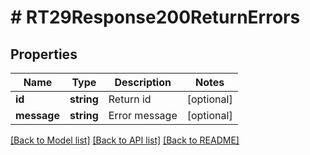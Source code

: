 # # RT29Response200ReturnErrors

## Properties

Name | Type | Description | Notes
------------ | ------------- | ------------- | -------------
**id** | **string** | Return id | [optional]
**message** | **string** | Error message | [optional]

[[Back to Model list]](../../README.md#models) [[Back to API list]](../../README.md#endpoints) [[Back to README]](../../README.md)
